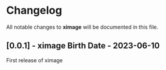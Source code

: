 # Changelog

All notable changes to **ximage** will be documented in this file.

## [0.0.1] - ximage Birth Date - 2023-06-10

First release of ximage
